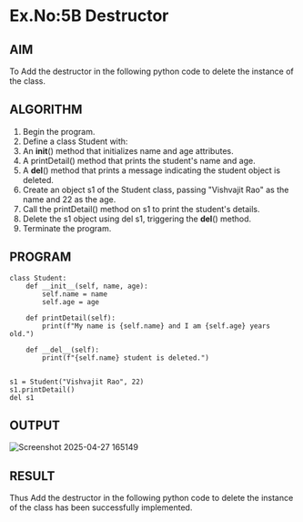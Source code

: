 # Ex.No:5B Destructor

## AIM  
To Add the destructor in the following python code to delete the instance of the class.

## ALGORITHM

1. Begin the program.
2. Define a class Student with:
3. An __init__() method that initializes name and age attributes.
4. A printDetail() method that prints the student's name and age.
5. A __del__() method that prints a message indicating the student object is deleted.
6. Create an object s1 of the Student class, passing "Vishvajit Rao" as the name and 22 as the age.
7. Call the printDetail() method on s1 to print the student's details.
8. Delete the s1 object using del s1, triggering the __del__() method.
9. Terminate the program.

## PROGRAM
```
class Student:
	def __init__(self, name, age):
		self.name = name
		self.age = age

	def printDetail(self):
		print(f"My name is {self.name} and I am {self.age} years old.")

	def __del__(self):
	    print(f"{self.name} student is deleted.")


s1 = Student("Vishvajit Rao", 22)
s1.printDetail()
del s1
```
## OUTPUT
![Screenshot 2025-04-27 165149](https://github.com/user-attachments/assets/99af972d-6c00-4279-8169-5ed0f1083f4e)
## RESULT
Thus Add the destructor in the following python code to delete the instance of the class has been successfully implemented.

